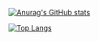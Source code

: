 [![Anurag's GitHub stats](https://github-readme-stats.vercel.app/api?username=yagoAribeiro&show_icons=true&theme=radical&border_color=DF61F1)](https://github.com/anuraghazra/github-readme-stats)

[![Top Langs](https://github-readme-stats.vercel.app/api/top-langs/?username=yagoAribeiro&langs_count=8)](https://github.com/anuraghazra/github-readme-stats)
